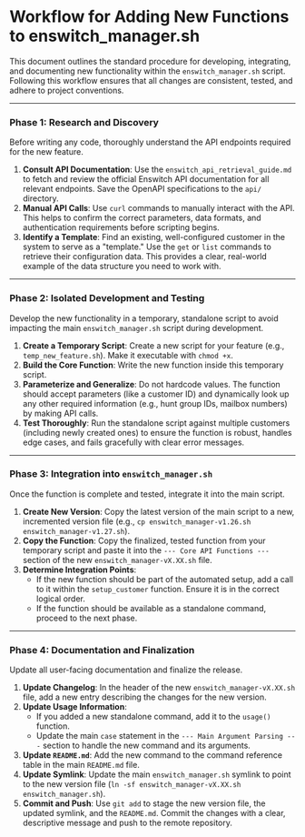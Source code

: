 # Workflow for Adding New Functions to enswitch_manager.sh

This document outlines the standard procedure for developing, integrating, and documenting new functionality within the `enswitch_manager.sh` script. Following this workflow ensures that all changes are consistent, tested, and adhere to project conventions.

---

### Phase 1: Research and Discovery

Before writing any code, thoroughly understand the API endpoints required for the new feature.

1.  **Consult API Documentation**: Use the `enswitch_api_retrieval_guide.md` to fetch and review the official Enswitch API documentation for all relevant endpoints. Save the OpenAPI specifications to the `api/` directory.
2.  **Manual API Calls**: Use `curl` commands to manually interact with the API. This helps to confirm the correct parameters, data formats, and authentication requirements before scripting begins.
3.  **Identify a Template**: Find an existing, well-configured customer in the system to serve as a "template." Use the `get` or `list` commands to retrieve their configuration data. This provides a clear, real-world example of the data structure you need to work with.

---

### Phase 2: Isolated Development and Testing

Develop the new functionality in a temporary, standalone script to avoid impacting the main `enswitch_manager.sh` script during development.

1.  **Create a Temporary Script**: Create a new script for your feature (e.g., `temp_new_feature.sh`). Make it executable with `chmod +x`.
2.  **Build the Core Function**: Write the new function inside this temporary script.
3.  **Parameterize and Generalize**: Do not hardcode values. The function should accept parameters (like a customer ID) and dynamically look up any other required information (e.g., hunt group IDs, mailbox numbers) by making API calls.
4.  **Test Thoroughly**: Run the standalone script against multiple customers (including newly created ones) to ensure the function is robust, handles edge cases, and fails gracefully with clear error messages.

---

### Phase 3: Integration into `enswitch_manager.sh`

Once the function is complete and tested, integrate it into the main script.

1.  **Create New Version**: Copy the latest version of the main script to a new, incremented version file (e.g., `cp enswitch_manager-v1.26.sh enswitch_manager-v1.27.sh`).
2.  **Copy the Function**: Copy the finalized, tested function from your temporary script and paste it into the `--- Core API Functions ---` section of the new `enswitch_manager-vX.XX.sh` file.
3.  **Determine Integration Points**:
    *   If the new function should be part of the automated setup, add a call to it within the `setup_customer` function. Ensure it is in the correct logical order.
    *   If the function should be available as a standalone command, proceed to the next phase.

---

### Phase 4: Documentation and Finalization

Update all user-facing documentation and finalize the release.

1.  **Update Changelog**: In the header of the new `enswitch_manager-vX.XX.sh` file, add a new entry describing the changes for the new version.
2.  **Update Usage Information**:
    *   If you added a new standalone command, add it to the `usage()` function.
    *   Update the main `case` statement in the `--- Main Argument Parsing ---` section to handle the new command and its arguments.
3.  **Update `README.md`**: Add the new command to the command reference table in the main `README.md` file.
4.  **Update Symlink**: Update the main `enswitch_manager.sh` symlink to point to the new version file (`ln -sf enswitch_manager-vX.XX.sh enswitch_manager.sh`).
5.  **Commit and Push**: Use `git add` to stage the new version file, the updated symlink, and the `README.md`. Commit the changes with a clear, descriptive message and push to the remote repository.


